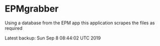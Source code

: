 # EPMgrabber
Using a database from the EPM app this application scrapes the files as required


Latest backup: Sun Sep 8 08:44:02 UTC 2019
